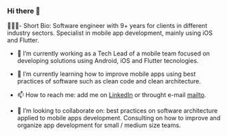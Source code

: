 ### Hi there 👋

👨🏼‍💻- Short Bio: Software engineer with 9+ years for clients in different industry sectors. Specialist in mobile app development, mainly using iOS and Flutter.

- 🔭 I’m currently working as a Tech Lead of a mobile team focused on developing solutions using Android, iOS and Flutter tecnologies.

- 🌱 I’m currently learning how to improve mobile apps using best practices of software such as clean code and clean architecture.

- 📫 How to reach me: add me on [LinkedIn](https://www.linkedin.com/in/rodrigo-morbach-44a9b24a/) or throught e-mail [mailto](mailto:morbachrodrigo@gmail.com).

- 👯 I’m looking to collaborate on: best practices on software architecture applied to mobile apps development. Consulting on how to improve and organize app development for small / medium size teams.

<!--
**rmorbach/rmorbach** is a ✨ _special_ ✨ repository because its `README.md` (this file) appears on your GitHub profile.

Here are some ideas to get you started:

- 🔭 I’m currently working on ...
- 🌱 I’m currently learning ...
- 👯 I’m looking to collaborate on ...
- 🤔 I’m looking for help with ...
- 💬 Ask me about ...
- 📫 How to reach me: ...
- 😄 Pronouns: ...
- ⚡ Fun fact: ...
-->
